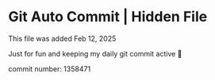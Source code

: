 # Git Auto Commit | Hidden File

This file was added Feb 12, 2025

Just for fun and keeping my daily git commit active 🤪

commit number: 1358471
